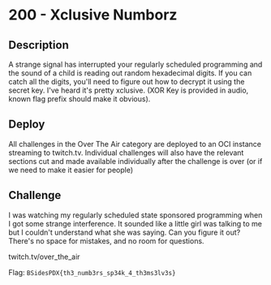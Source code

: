 # 200 - Xclusive Numborz

## Description

A strange signal has interrupted your regularly scheduled programming and the sound of a child is reading out random hexadecimal digits. If you can catch all the digits, you'll need to figure out how to decrypt it using the secret key. I've heard it's pretty xclusive. (XOR Key is provided in audio, known flag prefix should make it obvious).

## Deploy

All challenges in the Over The Air category are deployed to an OCI instance streaming to twitch.tv. Individual challenges will also have the relevant sections cut and made available individually after the challenge is over (or if we need to make it easier for people)

## Challenge

I was watching my regularly scheduled state sponsored programming when I got some strange interference. It sounded like a little girl was talking to me but I couldn't understand what she was saying. Can you figure it out? There's no space for mistakes, and no room for questions.

twitch.tv/over_the_air

Flag: `BSidesPDX{th3_numb3rs_sp34k_4_th3ms3lv3s}`
